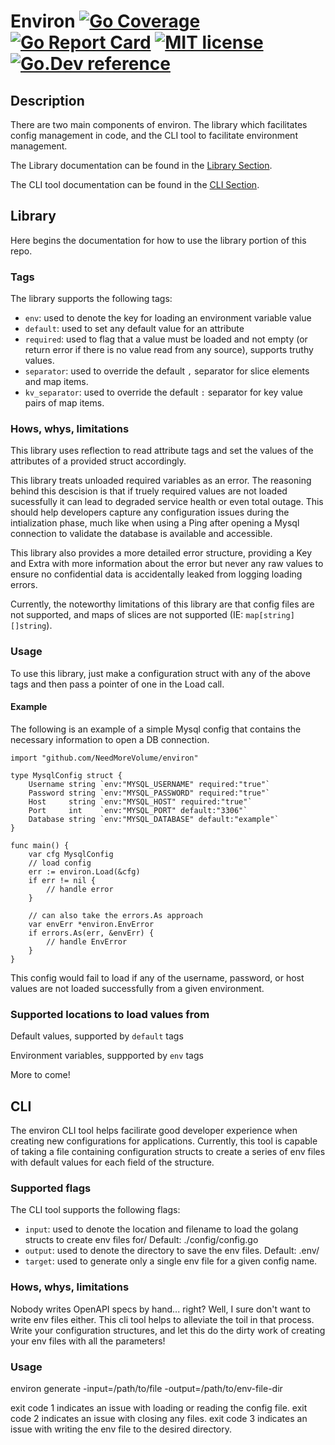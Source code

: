 # Environ [![Go Coverage](https://github.com/NeedMoreVolume/environ/wiki/coverage.svg)](https://raw.githack.com/wiki/NeedMoreVolume/environ/coverage.html) [![Go Report Card](https://goreportcard.com/badge/github.com/NeedMoreVolume/environ)](https://goreportcard.com/report/github.com/NeedMoreVolume/environ) [![MIT license](https://img.shields.io/badge/license-MIT-brightgreen.svg)](https://opensource.org/licenses/MIT) [![Go.Dev reference](https://img.shields.io/badge/go.dev-reference-blue?logo=go&logoColor=white)](https://pkg.go.dev/github.com/NeedMoreVolume/environ)

## Description

There are two main components of environ. The library which facilitates config management in code, and the CLI tool to facilitate environment management.

The Library documentation can be found in the [Library Section](#library).

The CLI tool documentation can be found in the [CLI Section](#cli).

## Library
Here begins the documentation for how to use the library portion of this repo.

### Tags

The library supports the following tags:
-  `env`: used to denote the key for loading an environment variable value 
- `default`: used to set any default value for an attribute
- `required`: used to flag that a value must be loaded and not empty (or return error if there is no value read from any source), supports truthy values.
- `separator`: used to override the default `,` separator for slice elements and map items.
- `kv_separator`: used to override the default `:` separator for key value pairs of map items.

### Hows, whys, limitations

This library uses reflection to read attribute tags and set the values of the attributes of a provided struct accordingly.

This library treats unloaded required variables as an error. The reasoning behind this descision is that if truely required values are not loaded sucessfully it can lead to degraded service health or even total outage. This should help developers capture any configuration issues during the intialization phase, much like when using a Ping after opening a Mysql connection to validate the database is available and accessible. 

This library also provides a more detailed error structure, providing a Key and Extra with more information about the error but never any raw values to ensure no confidential data is accidentally leaked from logging loading errors.

Currently, the noteworthy limitations of this library are that config files are not supported, and maps of slices are not supported (IE: `map[string][]string`).

### Usage

To use this library, just make a configuration struct with any of the above tags and then pass a pointer of one in the Load call.

#### Example

The following is an example of a simple Mysql config that contains the necessary information to open a DB connection.
```
import "github.com/NeedMoreVolume/environ"

type MysqlConfig struct {
	Username string `env:"MYSQL_USERNAME" required:"true"`
	Password string `env:"MYSQL_PASSWORD" required:"true"`
	Host     string `env:"MYSQL_HOST" required:"true"`
	Port     int    `env:"MYSQL_PORT" default:"3306"`
	Database string `env:"MYSQL_DATABASE" default:"example"`
}

func main() {
	var cfg MysqlConfig
	// load config
	err := environ.Load(&cfg)
	if err != nil {
   		// handle error
	}

    // can also take the errors.As approach
	var envErr *environ.EnvError
	if errors.As(err, &envErr) {
		// handle EnvError
	}
}
```
This config would fail to load if any of the username, password, or host values are not loaded successfully from a given environment.

### Supported locations to load values from

Default values, supported by `default` tags

Environment variables, suppported by `env` tags

More to come!

## CLI

The environ CLI tool helps facilirate good developer experience when creating new configurations for applications. Currently, this tool is capable of taking a file containing configuration structs to create a series of env files with default values for each field of the structure.

### Supported flags

The CLI tool supports the following flags:
- `input`: used to denote the location and filename to load the golang structs to create env files for/ Default: ./config/config.go
- `output`: used to denote the directory to save the env files. Default: .env/
- `target`: used to generate only a single env file for a given config name.

### Hows, whys, limitations

Nobody writes OpenAPI specs by hand... right? Well, I sure don't want to write env files either. This cli tool helps to alleviate the toil in that process. Write your configuration structures, and let this do the dirty work of creating your env files with all the parameters!

### Usage

environ generate -input=/path/to/file -output=/path/to/env-file-dir

exit code 1 indicates an issue with loading or reading the config file.
exit code 2 indicates an issue with closing any files.
exit code 3 indicates an issue with writing the env file to the desired directory.